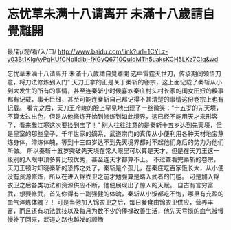 # 忘忧草未满十八请离开 未滿十八歲請自覺離開

最/新/观/看/入/口/ http://www.baidu.com/link?url=1CYLz-y03Bt1KIgAyPqHUfCNpIIdlbj-fKGyQ6710QuIdMTh5uaksKCH5LKz7CIq&wd

忘忧草未满十八请离开 未滿十八歲請自覺離開
选中雷霆灭世刀，传承期间领悟刀意，将刀法修炼到入门”
    天刀王拿的正是关于秦斩的卷宗，这上面记载了秦斩从小到大发生的所有的事情，甚至连秦斩小时候喜欢秦庄村头村长家的闺女田妞的糗事都有记载，事无巨细，甚至可能连秦斩自己都记得不甚清楚的事情这份卷宗上也有记载。
    看完之后，天刀王冷峻的脸上罕见地出现了一丝微笑：“十五岁的先天境，不算太过出色，但是从他修炼开始到修炼到如此境界，这已经不能用天才来形容了，看来我江寒这次要捡到宝了！”
    别人往往注意的是秦斩十五岁达到先天境，但是皇室的那些皇子，千年世家的嫡系，武道宗门的真传从小便利用各种天材地宝熬炼身体，淬炼体魄，等到十三四岁达不到先天境界都对不起他们身后的势力为他们所做。
    所以秦斩十五岁突破先天境在常人眼里可以算是天才，但是在天刀王这一级别的人眼中顶多算比较优秀，甚至连天才都算不上。
    不过查看完秦斩的卷宗，天刀王顿时知晓秦斩的恐怖之处了，秦斩是个孤儿，在秦庄吃百家饭长大，从小便没有资源修炼，所以在进入锦衣卫之前才勉强算是踏入武者的门槛。
    可是加入锦衣卫之后各类功法和资源供应不断，他便展现出了惊人的天赋。
    自古有言穷富武，想要修武，首先你得有一副强健的体魄，秦斩从小饭都吃不饱，哪里有充盈的血气淬炼体魄？！
    可是当他加入锦衣卫之后，每日餐食由锦衣卫供应，营养丰富，而且还有功法武技以及每月为数不少的俸禄改善生活，他先天亏损的血气被慢慢补了回来，武道之路也越发的顺畅
